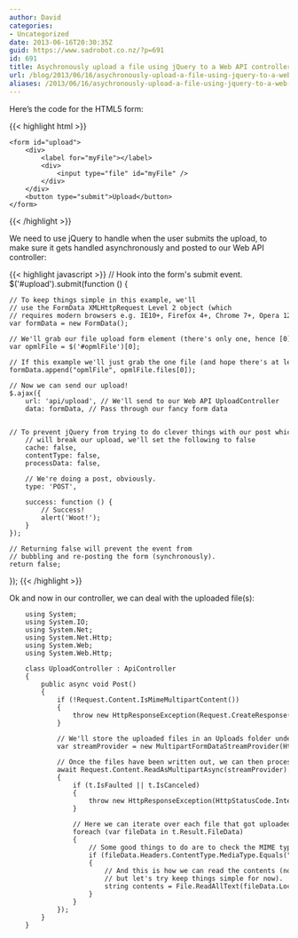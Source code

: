 ```yaml
---
author: David
categories:
- Uncategorized
date: 2013-06-16T20:30:35Z
guid: https://www.sadrobot.co.nz/?p=691
id: 691
title: Asychronously upload a file using jQuery to a Web API controller
url: /blog/2013/06/16/asychronously-upload-a-file-using-jquery-to-a-web-api-controller/
aliases: /2013/06/16/asychronously-upload-a-file-using-jquery-to-a-web-api-controller/
---
```


Here’s the code for the HTML5 form:

{{< highlight html >}}
<pre><code class="language-markup">&lt;form id="upload"&gt;
    &lt;div&gt;
        &lt;label for="myFile"&gt;&lt;/label&gt;
        &lt;div&gt;
            &lt;input type="file" id="myFile" /&gt;
        &lt;/div&gt;
    &lt;/div&gt;
    &lt;button type="submit"&gt;Upload&lt;/button&gt;
&lt;/form&gt;</code></pre>
{{< /highlight >}}

We need to use jQuery to handle when the user submits the upload, to make sure it gets handled asynchronously and posted to our Web API controller:
  

{{< highlight javascript >}}
// Hook into the form's submit event.
$('#upload').submit(function () {

    // To keep things simple in this example, we'll
    // use the FormData XMLHttpRequest Level 2 object (which
    // requires modern browsers e.g. IE10+, Firefox 4+, Chrome 7+, Opera 12+ etc).
    var formData = new FormData();

    // We'll grab our file upload form element (there's only one, hence [0]).
    var opmlFile = $('#opmlFile')[0];

    // If this example we'll just grab the one file (and hope there's at least one).
    formData.append("opmlFile", opmlFile.files[0]);

    // Now we can send our upload!
    $.ajax({
        url: 'api/upload', // We'll send to our Web API UploadController
        data: formData, // Pass through our fancy form data

        // To prevent jQuery from trying to do clever things with our post which
        // will break our upload, we'll set the following to false
        cache: false,
        contentType: false,
        processData: false,

        // We're doing a post, obviously.
        type: 'POST',

        success: function () {
            // Success!
            alert('Woot!');
        }
    });

    // Returning false will prevent the event from
    // bubbling and re-posting the form (synchronously).
    return false;
});
{{< /highlight >}}
  
Ok and now in our controller, we can deal with the uploaded file(s):

<pre><code class="language-csharp">    using System;
    using System.IO;
    using System.Net;
    using System.Net.Http;
    using System.Web;
    using System.Web.Http;

    class UploadController : ApiController
    {
        public async void Post()
        {
            if (!Request.Content.IsMimeMultipartContent())
            {
                throw new HttpResponseException(Request.CreateResponse(HttpStatusCode.NotAcceptable, "This request is not properly formatted"));
            }

            // We'll store the uploaded files in an Uploads folder under the web app's App_Data special folder
            var streamProvider = new MultipartFormDataStreamProvider(HttpContext.Current.Server.MapPath("~/App_Data/Uploads/"));

            // Once the files have been written out, we can then process them.
            await Request.Content.ReadAsMultipartAsync(streamProvider).ContinueWith(t =&gt;
            {
                if (t.IsFaulted || t.IsCanceled)
                {
                    throw new HttpResponseException(HttpStatusCode.InternalServerError);
                }

                // Here we can iterate over each file that got uploaded.
                foreach (var fileData in t.Result.FileData)
                {
                    // Some good things to do are to check the MIME type before we do the processing, e.g. for XML:
                    if (fileData.Headers.ContentType.MediaType.Equals("text/xml", StringComparison.InvariantCultureIgnoreCase))
                    {
                        // And this is how we can read the contents (note you would probably want to do this asychronously
                        // but let's try keep things simple for now).
                        string contents = File.ReadAllText(fileData.LocalFileName);
                    }
                }
            });
        }
    }</code></pre>